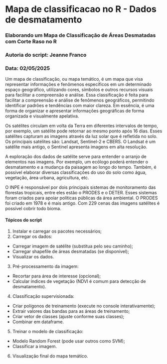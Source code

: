 # Mapa de classificacao no R - Dados de desmatamento

### Elaborando um Mapa de Classificação de Áreas Desmatadas com Corte Raso no R 
### Autoria do script: Jeanne Franco 
### Data: 02/05/2025 

Um mapa de classificação, ou mapa temático, é um mapa que visa representar informações e fenômenos específicos em um determinado espaço geográfico, utilizando cores, símbolos e outros recursos visuais para facilitar a compreensão e análise. Essa classificação é feita para facilitar a compreensão e análise de fenômenos geográficos, permitindo identificar padrões e tendências com maior clareza. Em essência, é uma forma de organizar e apresentar informações geográficas de forma organizada e visualmente apelativa.

Os satélites circulam em volta da Terra em diferentes intervalos de tempo, por exemplo, um satélite pode retornar ao mesmo ponto após 16 dias. Esses satélites capturam as imagens através da luz solar que é refletida no solo. Os principais satélites são: Landsat, Sentinel-2 e CBERS. O Landsat é um satélite mais antigo, o Sentinel apresenta imagens em alta resolução.

A exploração dos dados de satélite serve para entender o arranjo de elementos nas imagens. Por exemplo, um ecólogo poderá entender o desmatamento e a mudança da paisagem ao longo do tempo. Também, é possível elaborar diversas classificações do uso do solo como água, vegetação, área urbana, agricultura, etc.

O INPE é responsável por dois principais sistemas de monitoramento das florestas tropicais, entre eles estão o PRODES e o DETER. Esses sistemas foram criados para apoiar políticas públicas da área ambiental. O PRODES foi criado em 1978 e é mais antigo. Com 229 cenas das imagens satélites é possível cobrir todo bioma.

#### Tópicos do script

1. Instalar e carregar os pacotes necessários;
2. Carregar os dados:
- Carregar imagem de satélite (substitua pelo seu caminho);
- Carregar shapefile de áreas desmatadas (se disponível);
- Visualizar os dados.
3. Pré-processamento da imagem:
- Recortar para área de interesse (opcional);
- Calcular índices de vegetação (NDVI é comum para detecção de desmatamento).
4. Classificação supervisionada:
- Criar polígonos de treinamento (execute no console interativamente);
- Extrair valores das bandas para as áreas de treinamento;
- Criar vetor de classes (ajuste conforme suas classes);
- Combinar em dataframe.
5. Treinar o modelo de classificação:
- Modelo Random Forest (pode usar outros como SVM);
- Classificar a imagem.
6. Visualização final do mapa temático.
